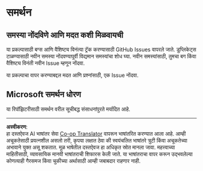 <!--
CO_OP_TRANSLATOR_METADATA:
{
  "original_hash": "872be8bc1b93ef1dd9ac3d6e8f99f6ab",
  "translation_date": "2025-08-29T16:31:49+00:00",
  "source_file": "SUPPORT.md",
  "language_code": "mr"
}
-->
# समर्थन
## समस्या नोंदविणे आणि मदत कशी मिळवायची  

या प्रकल्पासाठी बग्स आणि वैशिष्ट्य विनंत्या ट्रॅक करण्यासाठी GitHub Issues वापरले जाते. डुप्लिकेट्स टाळण्यासाठी नवीन समस्या नोंदवण्यापूर्वी विद्यमान समस्यांचा शोध घ्या. नवीन समस्यांसाठी, तुमचा बग किंवा वैशिष्ट्य विनंती नवीन Issue म्हणून नोंदवा.

या प्रकल्पाचा वापर करण्याबद्दल मदत आणि प्रश्नांसाठी, एक Issue नोंदवा.

## Microsoft समर्थन धोरण  

या रिपॉझिटरीसाठी समर्थन वरील सूचीबद्ध संसाधनांपुरते मर्यादित आहे.

---

**अस्वीकरण**:  
हा दस्तऐवज AI भाषांतर सेवा [Co-op Translator](https://github.com/Azure/co-op-translator) वापरून भाषांतरित करण्यात आला आहे. आम्ही अचूकतेसाठी प्रयत्नशील असलो तरी, कृपया लक्षात ठेवा की स्वयंचलित भाषांतरे त्रुटी किंवा अचूकतेच्या अभावाने युक्त असू शकतात. मूळ भाषेतील दस्तऐवज हा अधिकृत स्रोत मानला जावा. महत्त्वाच्या माहितीसाठी, व्यावसायिक मानवी भाषांतराची शिफारस केली जाते. या भाषांतराचा वापर करून उद्भवलेल्या कोणत्याही गैरसमज किंवा चुकीच्या अर्थासाठी आम्ही जबाबदार राहणार नाही.